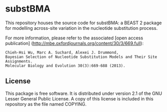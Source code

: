 substBMA
========

This repository houses the source code for substBMA: a BEAST 2 package for
modelling across-site variation in the nucleotide substitution process.

For more information, please refer to the associated
[open access publication] (http://mbe.oxfordjournals.org/content/30/3/669.full):

    Chieh-Hsi Wu, Marc A. Suchard, Alexei J. Drummond,
    Bayesian Selection of Nucleotide Substitution Models and Their Site Assignments.
    Molecular Biology and Evolution 30(3):669-688 (2013).

License
-------

This package is free software.  It is distributed under version 2.1 of the GNU
Lesser General Public License.  A copy of this license is included in this
repository as the file named COPYING.
